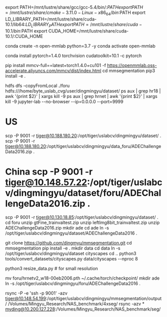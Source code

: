 export PATH=/mnt/lustre/share/gcc/gcc-5.4/bin/:$PATH
export PATH=/mnt/lustre/share/cmake-3.11.0-Linux-x86_64/bin:$PATH
export LD_LIBRARY_PATH=/mnt/lustre/share/cuda-10.1/lib64:$LD_LIBRARY_PATH
export PATH=/mnt/lustre/share/cuda-10.1/bin:$PATH
export CUDA_HOME=/mnt/lustre/share/cuda-10.1/:CUDA_HOME

conda create -n open-mmlab python=3.7 -y
conda activate open-mmlab

conda install pytorch=1.4.0 torchvision cudatoolkit=10.1 -c pytorch

pip install mmcv-full==latest+torch1.4.0+cu101 -f https://openmmlab.oss-accelerate.aliyuncs.com/mmcv/dist/index.html
cd mmsegmentation
pip3 install -e .


hdfs dfs -copyFromLocal ./foru hdfs:///home/byte_uslab_cvg/user/dingmingyu/dataset/
ps aux | grep hr18 | awk '{print $2}' | xargs kill -9
ps aux | grep hrnet | awk '{print $2}' | xargs kill -9
jupyter-lab --no-browser --ip=0.0.0.0 --port=9999

# US
scp -P 9001 -r tiger@10.188.180.20:/opt/tiger/uslabcv/dingmingyu/dataset/ .
scp -P 9001 -r tiger@10.188.180.20:/opt/tiger/uslabcv/dingmingyu/data_foru/ADEChallengeData2016.zip .

# China scp -P 9001 -r tiger@10.148.57.22:/opt/tiger/uslabcv/dingmingyu/dataset/foru/ADEChallengeData2016.zip .
scp -P 9001 -r tiger@10.130.18.85:/opt/tiger/uslabcv/dingmingyu/dataset/ .
cd foru
unzip gtFine_trainvaltest.zip
unzip leftImg8bit_trainvaltest.zip
unzip ADEChallengeData2016.zip
mkdir ade
cd ade
ln -s /opt/tiger/uslabcv/dingmingyu/dataset/ADEChallengeData2016 .


git clone https://github.com/dingmyu/mmsegmentation.git
cd mmsegmentation
pip install -e .
mkdir data
cd data
ln -s /opt/tiger/uslabcv/dingmingyu/dataset cityscapes
cd ..
python3 tools/convert_datasets/cityscapes.py data/cityscapes --nproc 8

python3 resize_data.py  # for small resolution

mv foru/hrnetv2_w18-00eb2006.pth ~/.cache/torch/checkpoint/
mkdir ade
ln -s /opt/tiger/uslabcv/dingmingyu/foru/ADEChallengeData2016 .

rsync -P -e 'ssh -p 9001' -azv tiger@10.148.54.199:/opt/tiger/uslabcv/dingmingyu/mmsegmentation/output/ /Volumes/Mingyu_Research/NAS_benchmark/4xseg/
rsync -azv * myding@10.200.127.228:/Volumes/Mingyu_Research/NAS_benchmark/seg/